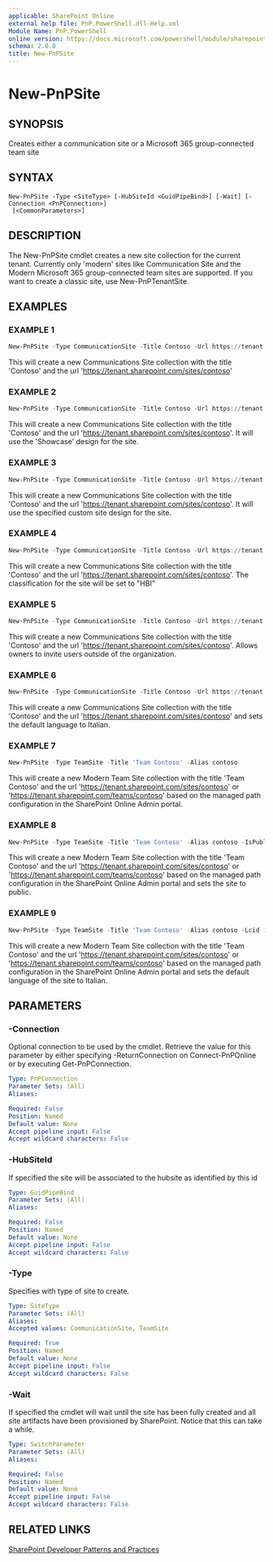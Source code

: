 ```yaml
---
applicable: SharePoint Online
external help file: PnP.PowerShell.dll-Help.xml
Module Name: PnP.PowerShell
online version: https://docs.microsoft.com/powershell/module/sharepoint-pnp/new-pnpsite
schema: 2.0.0
title: New-PnPSite
---
```


# New-PnPSite

## SYNOPSIS
Creates either a communication site or a Microsoft 365 group-connected team site

## SYNTAX

```
New-PnPSite -Type <SiteType> [-HubSiteId <GuidPipeBind>] [-Wait] [-Connection <PnPConnection>]
 [<CommonParameters>]
```

## DESCRIPTION
The New-PnPSite cmdlet creates a new site collection for the current tenant. Currently only 'modern' sites like Communication Site and the Modern Microsoft 365 group-connected team sites are supported. If you want to create a classic site, use New-PnPTenantSite.

## EXAMPLES

### EXAMPLE 1
```powershell
New-PnPSite -Type CommunicationSite -Title Contoso -Url https://tenant.sharepoint.com/sites/contoso
```

This will create a new Communications Site collection with the title 'Contoso' and the url 'https://tenant.sharepoint.com/sites/contoso'

### EXAMPLE 2
```powershell
New-PnPSite -Type CommunicationSite -Title Contoso -Url https://tenant.sharepoint.com/sites/contoso -SiteDesign Showcase
```

This will create a new Communications Site collection with the title 'Contoso' and the url 'https://tenant.sharepoint.com/sites/contoso'. It will use the 'Showcase' design for the site.

### EXAMPLE 3
```powershell
New-PnPSite -Type CommunicationSite -Title Contoso -Url https://tenant.sharepoint.com/sites/contoso -SiteDesignId ae2349d5-97d6-4440-94d1-6516b72449ac
```

This will create a new Communications Site collection with the title 'Contoso' and the url 'https://tenant.sharepoint.com/sites/contoso'. It will use the specified custom site design for the site.

### EXAMPLE 4
```powershell
New-PnPSite -Type CommunicationSite -Title Contoso -Url https://tenant.sharepoint.com/sites/contoso -Classification "HBI"
```

This will create a new Communications Site collection with the title 'Contoso' and the url 'https://tenant.sharepoint.com/sites/contoso'. The classification for the site will be set to "HBI"

### EXAMPLE 5
```powershell
New-PnPSite -Type CommunicationSite -Title Contoso -Url https://tenant.sharepoint.com/sites/contoso -ShareByEmailEnabled
```

This will create a new Communications Site collection with the title 'Contoso' and the url 'https://tenant.sharepoint.com/sites/contoso'. Allows owners to invite users outside of the organization.

### EXAMPLE 6
```powershell
New-PnPSite -Type CommunicationSite -Title Contoso -Url https://tenant.sharepoint.com/sites/contoso -Lcid 1040
```

This will create a new Communications Site collection with the title 'Contoso' and the url 'https://tenant.sharepoint.com/sites/contoso' and sets the default language to Italian.

### EXAMPLE 7
```powershell
New-PnPSite -Type TeamSite -Title 'Team Contoso' -Alias contoso
```

This will create a new Modern Team Site collection with the title 'Team Contoso' and the url 'https://tenant.sharepoint.com/sites/contoso' or 'https://tenant.sharepoint.com/teams/contoso' based on the managed path configuration in the SharePoint Online Admin portal.

### EXAMPLE 8
```powershell
New-PnPSite -Type TeamSite -Title 'Team Contoso' -Alias contoso -IsPublic
```

This will create a new Modern Team Site collection with the title 'Team Contoso' and the url 'https://tenant.sharepoint.com/sites/contoso' or 'https://tenant.sharepoint.com/teams/contoso' based on the managed path configuration in the SharePoint Online Admin portal and sets the site to public.

### EXAMPLE 9
```powershell
New-PnPSite -Type TeamSite -Title 'Team Contoso' -Alias contoso -Lcid 1040
```

This will create a new Modern Team Site collection with the title 'Team Contoso' and the url 'https://tenant.sharepoint.com/sites/contoso' or 'https://tenant.sharepoint.com/teams/contoso' based on the managed path configuration in the SharePoint Online Admin portal and sets the default language of the site to Italian.

## PARAMETERS

### -Connection
Optional connection to be used by the cmdlet. Retrieve the value for this parameter by either specifying -ReturnConnection on Connect-PnPOnline or by executing Get-PnPConnection.

```yaml
Type: PnPConnection
Parameter Sets: (All)
Aliases:

Required: False
Position: Named
Default value: None
Accept pipeline input: False
Accept wildcard characters: False
```

### -HubSiteId
If specified the site will be associated to the hubsite as identified by this id

```yaml
Type: GuidPipeBind
Parameter Sets: (All)
Aliases:

Required: False
Position: Named
Default value: None
Accept pipeline input: False
Accept wildcard characters: False
```

### -Type
Specifies with type of site to create.

```yaml
Type: SiteType
Parameter Sets: (All)
Aliases:
Accepted values: CommunicationSite, TeamSite

Required: True
Position: Named
Default value: None
Accept pipeline input: False
Accept wildcard characters: False
```

### -Wait
If specified the cmdlet will wait until the site has been fully created and all site artifacts have been provisioned by SharePoint. Notice that this can take a while.

```yaml
Type: SwitchParameter
Parameter Sets: (All)
Aliases:

Required: False
Position: Named
Default value: None
Accept pipeline input: False
Accept wildcard characters: False
```

## RELATED LINKS

[SharePoint Developer Patterns and Practices](https://aka.ms/sppnp)